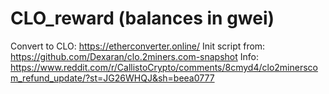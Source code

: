 # CLO_reward (balances in gwei)

Convert to CLO: https://etherconverter.online/
Init script from: https://github.com/Dexaran/clo.2miners.com-snapshot
Info: https://www.reddit.com/r/CallistoCrypto/comments/8cmyd4/clo2minerscom_refund_update/?st=JG26WHQJ&sh=beea0777
